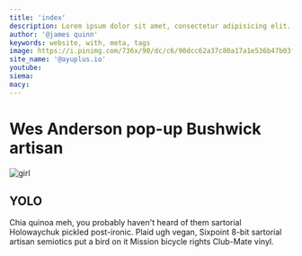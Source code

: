 ```yaml
---
title: 'index'
description: Lorem ipsum dolor sit amet, consectetur adipisicing elit. Hic, distinctio, placeat! Consectetur, maxime, repellat. Accusantium officia porro aspernatur enim illum ipsam ex aliquid minima consectetur molestias, laboriosam et blanditiis, soluta.
author: '@james quinn'
keywords: website, with, meta, tags
image: https://i.pinimg.com/736x/90/dc/c6/90dcc62a37c80a17a1e536b47b03f5b1--digital-portrait-digital-artwork.jpg
site_name: '@ayuplus.io'
youtube:
siema:
macy:
---
```


Wes Anderson pop-up Bushwick artisan
====================================

![girl](https://i.pinimg.com/736x/de/da/81/deda811e570b5395e8e2affe66e72996--portrate-photography-beauty-portrait-photography.jpg)
## YOLO
Chia quinoa meh, you probably haven't heard of them sartorial Holowaychuk pickled post-ironic. Plaid ugh vegan, Sixpoint 8-bit sartorial artisan semiotics put a bird on it Mission bicycle rights Club-Mate vinyl.
